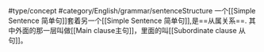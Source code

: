 #type/concept #category/English/grammar/sentenceStructure 
一个[[Simple Sentence 简单句]]套着另一个[[Simple Sentence 简单句]],是==从属关系==. 
其中外面的那一层叫做[[Main clause主句]]，里面的叫[[Subordinate clause 从句]]。  

